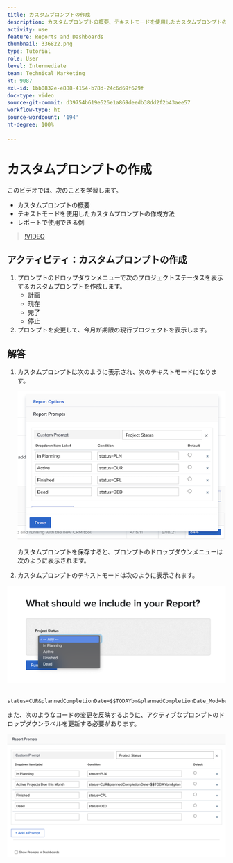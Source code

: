 ```yaml
---
title: カスタムプロンプトの作成
description: カスタムプロンプトの概要、テキストモードを使用したカスタムプロンプトの作成方法、および Workfront でのレポートで使用できる例について説明します。
activity: use
feature: Reports and Dashboards
thumbnail: 336822.png
type: Tutorial
role: User
level: Intermediate
team: Technical Marketing
kt: 9087
exl-id: 1bb0832e-e888-4154-b78d-24c6d69f629f
doc-type: video
source-git-commit: d39754b619e526e1a869deedb38dd2f2b43aee57
workflow-type: ht
source-wordcount: '194'
ht-degree: 100%

---
```


# カスタムプロンプトの作成

このビデオでは、次のことを学習します。

* カスタムプロンプトの概要
* テキストモードを使用したカスタムプロンプトの作成方法
* レポートで使用できる例

>[!VIDEO](https://video.tv.adobe.com/v/336822/?quality=12)

## アクティビティ：カスタムプロンプトの作成

1. プロンプトのドロップダウンメニューで次のプロジェクトステータスを表示するカスタムプロンプトを作成します。
   * 計画
   * 現在
   * 完了
   * 停止
1. プロンプトを変更して、今月が期限の現行プロジェクトを表示します。

## 解答

1. カスタムプロンプトは次のように表示され、次のテキストモードになります。

   ![テキストモードで新しいフィルターを作成する画面の画像](assets/cp-01.png)

   カスタムプロンプトを保存すると、プロンプトのドロップダウンメニューは次のように表示されます。

1. カスタムプロンプトのテキストモードは次のように表示されます。

![テキストモードで新しいフィルターを作成する画面の画像](assets/cp-02.png)

```
   status=CUR&plannedCompletionDate=$$TODAYbm&plannedCompletionDate_Mod=between&plannedCompletionDate_Range=$$TODAYem 
```

また、次のようなコードの変更を反映するように、アクティブなプロンプトのドロップダウンラベルを更新する必要があります。

![テキストモードで新しいフィルターを作成する画面の画像](assets/cp-02a.png)
